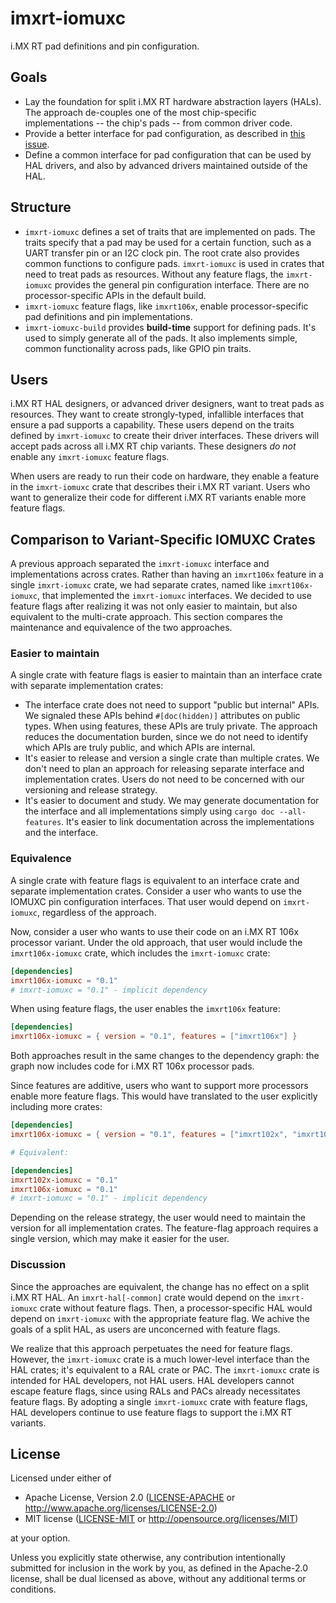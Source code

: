 # imxrt-iomuxc

i.MX RT pad definitions and pin configuration.

## Goals

- Lay the foundation for split i.MX RT hardware abstraction layers (HALs). The approach
  de-couples one of the most chip-specific implementations -- the chip's pads -- from common
  driver code.
- Provide a better interface for pad configuration, as described in
  [this issue](https://github.com/imxrt-rs/imxrt-rs/issues/26).
- Define a common interface for pad configuration that can be used by HAL drivers,
  and also by advanced drivers maintained outside of the HAL.

## Structure

- `imxrt-iomuxc` defines a set of traits that are implemented
  on pads. The traits specify that a pad may be used for a certain function,
  such as a UART transfer pin or an I2C clock pin. The root crate also provides
  common functions to configure pads. `imxrt-iomuxc` is used in crates that need
  to treat pads as resources. Without any feature flags, the `imxrt-iomuxc` provides
  the general pin configuration interface. There are no processor-specific APIs in
  the default build.
- `imxrt-iomuxc` feature flags, like `imxrt106x`, enable processor-specific pad
  definitions and pin implementations.
- `imxrt-iomuxc-build` provides **build-time** support for defining pads. It's
  used to simply generate all of the pads. It also implements simple, common
  functionality across pads, like GPIO pin traits.

## Users

i.MX RT HAL designers, or advanced driver designers, want to treat pads as resources.
They want to create strongly-typed, infallible interfaces that ensure a pad supports
a capability. These users depend on the traits defined by `imxrt-iomuxc` to create
their driver interfaces. These drivers will accept pads across all i.MX RT chip variants.
These designers *do not* enable any `imxrt-iomuxc` feature flags.

When users are ready to run their code on hardware, they enable a feature in the
`imxrt-iomuxc` crate that describes their i.MX RT variant. Users who want to generalize
their code for different i.MX RT variants enable more feature flags.

## Comparison to Variant-Specific IOMUXC Crates

A previous approach separated the `imxrt-iomuxc` interface and implementations
across crates. Rather than having an `imxrt106x` feature in a single `imxrt-iomuxc`
crate, we had separate crates, named like `imxrt106x-iomuxc`, that implemented the
`imxrt-iomuxc` interfaces. We decided to use feature flags after realizing it was
not only easier to maintain, but also equivalent to the multi-crate approach. This
section compares the maintenance and equivalence of the two approaches.

### Easier to maintain

A single crate with feature flags is easier to maintain than an interface crate with
separate implementation crates:

- The interface crate does not need to support "public but internal" APIs. We signaled
  these APIs behind `#[doc(hidden)]` attributes on public types. When using features,
  these APIs are truly private. The approach reduces the documentation burden, since
  we do not need to identify which APIs are truly public, and which APIs are internal.
- It's easier to release and version a single crate than multiple crates. We don't need
  to plan an approach for releasing separate interface and implementation crates. Users
  do not need to be concerned with our versioning and release strategy.
- It's easier to document and study. We may generate documentation for the interface
  and all implementations simply using `cargo doc --all-features`. It's easier to link
  documentation across the implementations and the interface.

### Equivalence

A single crate with feature flags is equivalent to an interface crate and separate
implementation crates. Consider a user who wants to use the IOMUXC pin configuration
interfaces. That user would depend on `imxrt-iomuxc`, regardless of the approach.

Now, consider a user who wants to use their code on an i.MX RT 106x processor variant.
Under the old approach, that user would include the `imxrt106x-iomuxc` crate, which
includes the `imxrt-iomuxc` crate:

```toml
[dependencies]
imxrt106x-iomuxc = "0.1"
# imxrt-iomuxc = "0.1" - implicit dependency
```

When using feature flags, the user enables the `imxrt106x` feature:

```toml
[dependencies]
imxrt106x-iomuxc = { version = "0.1", features = ["imxrt106x"] }
```

Both approaches result in the same changes to the dependency graph: the graph now includes code
for i.MX RT 106x processor pads.

Since features are additive,  users who want to support more processors enable more feature flags.
This would have translated to the user explicitly including more crates:

```toml
[dependencies]
imxrt106x-iomuxc = { version = "0.1", features = ["imxrt102x", "imxrt106x"] }

# Equivalent:

[dependencies]
imxrt102x-iomuxc = "0.1"
imxrt106x-iomuxc = "0.1"
# imxrt-iomuxc = "0.1" - implicit dependency
```

Depending on the release strategy, the user would need to maintain the version for all
implementation crates. The feature-flag approach requires a single version, which may
make it easier for the user.

### Discussion

Since the approaches are equivalent, the change has no effect on a split i.MX RT HAL. An
`imxrt-hal[-common]` crate would depend on the `imxrt-iomuxc` crate without feature flags.
Then, a processor-specific HAL would depend on `imxrt-iomuxc` with the appropriate feature
flag. We achive the goals of a split HAL, as users are unconcerned with feature flags.

We realize that this approach perpetuates the need for feature flags. However,
the `imxrt-iomuxc` crate is a much lower-level interface than the HAL crates; it's equivalent
to a RAL crate or PAC. The `imxrt-iomuxc` crate is intended for HAL developers, not HAL users.
HAL developers cannot escape feature flags, since using RALs and PACs already necessitates feature
flags. By adopting a single `imxrt-iomuxc` crate with feature flags, HAL developers continue to use
feature flags to support the i.MX RT variants.

## License

Licensed under either of

- Apache License, Version 2.0 ([LICENSE-APACHE](LICENSE-APACHE) or
  http://www.apache.org/licenses/LICENSE-2.0)
- MIT license ([LICENSE-MIT](LICENSE-MIT) or http://opensource.org/licenses/MIT)

at your option.

Unless you explicitly state otherwise, any contribution intentionally submitted
for inclusion in the work by you, as defined in the Apache-2.0 license, shall be
dual licensed as above, without any additional terms or conditions.